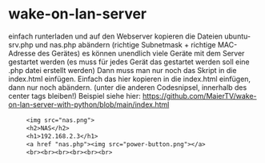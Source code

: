 # wake-on-lan-server

einfach runterladen und auf den Webserver kopieren
die Dateien ubuntu-srv.php und nas.php abändern (richtige Subnetmask + richtige MAC-Adresse des Gerätes)
es können unendlich viele Geräte mit dem Server gestartet werden (es muss für jedes Gerät das gestartet werden soll eine .php datei erstellt werden)
Dann muss man nur noch das Skript in die index.html einfügen.
Einfach das hier kopieren in die index.html einfügen, dann nur noch abändern. (unter die anderen Codesnipsel, innerhalb des center tags bleiben!) Beispiel siehe hier: https://github.com/MaierTV/wake-on-lan-server-with-python/blob/main/index.html
         
         <img src="nas.png">
         <h2>NAS</h2>
         <h1>192.168.2.3</h1>
         <a href "nas.php"><img src="power-button.png"></a>
         <br><br><br><br><br><br>
